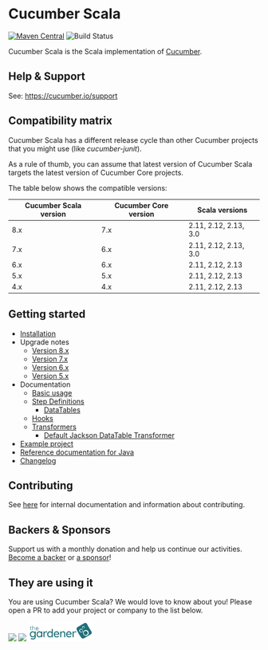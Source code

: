 # Cucumber Scala

[![Maven Central](https://img.shields.io/maven-central/v/io.cucumber/cucumber-scala_2.13.svg?label=Maven%20Central)](https://search.maven.org/search?q=g:%22io.cucumber%22%20AND%20a:%22cucumber-scala_2.13%22)
![Build Status](https://github.com/cucumber/cucumber-jvm-scala/workflows/Cucumber%20Scala%20CI/badge.svg)

Cucumber Scala is the Scala implementation of [Cucumber](https://cucumber.io/).

## Help & Support

See: https://cucumber.io/support

## Compatibility matrix

Cucumber Scala has a different release cycle than other Cucumber projects that you might use
(like _cucumber-junit_).

As a rule of thumb, you can assume that latest version of Cucumber Scala targets the latest version
of Cucumber Core projects.

The table below shows the compatible versions:

| Cucumber Scala version | Cucumber Core version | Scala versions        |
|------------------------|-----------------------|-----------------------|
| 8.x                    | 7.x                   | 2.11, 2.12, 2.13, 3.0 |
| 7.x                    | 6.x                   | 2.11, 2.12, 2.13, 3.0 |
| 6.x                    | 6.x                   | 2.11, 2.12, 2.13      |
| 5.x                    | 5.x                   | 2.11, 2.12, 2.13      |
| 4.x                    | 4.x                   | 2.11, 2.12, 2.13      |

## Getting started

- [Installation](./docs/install.md)
- Upgrade notes
  - [Version 8.x](docs/upgrade_v8.md)
  - [Version 7.x](docs/upgrade_v7.md)
  - [Version 6.x](docs/upgrade_v6.md)
  - [Version 5.x](docs/upgrade_v5.md)
- Documentation
  - [Basic usage](docs/usage.md)
  - [Step Definitions](docs/step_definitions.md)
    - [DataTables](docs/datatables.md)
  - [Hooks](docs/hooks.md)
  - [Transformers](docs/transformers.md)
    - [Default Jackson DataTable Transformer](docs/default_jackson_datatable_transformer.md)
- [Example project](examples/README.md)
- [Reference documentation for Java](https://docs.cucumber.io/docs/cucumber/)
- [Changelog](CHANGELOG.md)

## Contributing

See [here](CONTRIBUTING.md) for internal documentation and information about contributing.

## Backers & Sponsors

Support us with a monthly donation and help us continue our activities. [Become a backer](https://opencollective.com/cucumber#backer) or [a sponsor](https://opencollective.com/cucumber#sponsor)!

## They are using it

You are using Cucumber Scala? We would love to know about you! Please open a PR to add your project or company to the list below.

<img src="https://4fle1816f3va1wuk891mb5nk-wpengine.netdna-ssl.com/wp-content/uploads/2019/11/logo-1024x189-1.jpg" height="40" /> <img src="https://engineering.teads.com/wp-content/uploads/2019/07/Teads_logo_Black.svg" height="40" /> <img src="https://raw.githubusercontent.com/KelkooGroup/theGardener/master/public/images/logo.png" height="40" />
